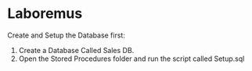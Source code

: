 # Laboremus

Create and Setup the Database first:
1. Create a Database Called Sales DB.
1. Open the Stored Procedures folder and run the script called Setup.sql

